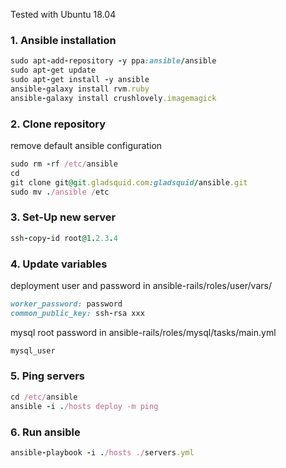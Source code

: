 Tested with Ubuntu 18.04

### 1. Ansible installation

```ruby
sudo apt-add-repository -y ppa:ansible/ansible
sudo apt-get update
sudo apt-get install -y ansible
ansible-galaxy install rvm.ruby
ansible-galaxy install crushlovely.imagemagick
```
### 2. Clone repository
remove default ansible configuration

```ruby
sudo rm -rf /etc/ansible
cd
git clone git@git.gladsquid.com:gladsquid/ansible.git
sudo mv ./ansible /etc

```

### 3. Set-Up new server
```ruby
ssh-copy-id root@1.2.3.4
```

### 4. Update variables

deployment user and password
in ansible-rails/roles/user/vars/
```ruby
worker_password: password
common_public_key: ssh-rsa xxx
```
mysql root password
in ansible-rails/roles/mysql/tasks/main.yml
```ruby
mysql_user
```
### 5. Ping servers

```ruby
cd /etc/ansible
ansible -i ./hosts deploy -m ping
```


### 6. Run ansible

```ruby
ansible-playbook -i ./hosts ./servers.yml
```

